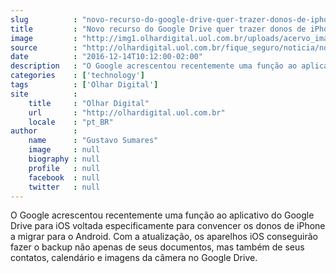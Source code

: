 ```yaml
---
slug          : "novo-recurso-do-google-drive-quer-trazer-donos-de-iphone-para-o-android"
title         : "Novo recurso do Google Drive quer trazer donos de iPhone para o Android"
image         : "http://img1.olhardigital.uol.com.br/uploads/acervo_imagens/2016/12/20161214113631_660_420.jpg"
source        : "http://olhardigital.uol.com.br/fique_seguro/noticia/novo-recurso-do-google-drive-quer-trazer-donos-de-iphone-para-o-android/64647"
date          : "2016-12-14T10:12:00-02:00"
description   : "O Google acrescentou recentemente uma função ao aplicativo do Google Drive para iOS voltada especificamente para convencer os donos de iPhone a migrar para o Android. Com a atualização, os aparelhos iOS conseguirão fazer o backup não apenas de seus documentos, mas também de seus contatos, calendário e imagens da câmera no Google Drive."
categories    : ['technology']
tags          : ['Olhar Digital']
site          :
    title     : "Olhar Digital"
    url       : "http://olhardigital.uol.com.br"
    locale    : "pt_BR"
author        :
    name      : "Gustavo Sumares"
    image     : null
    biography : null
    profile   : null
    facebook  : null
    twitter   : null
---
```


O Google acrescentou recentemente uma função ao aplicativo do Google Drive para iOS voltada especificamente para convencer os donos de iPhone a migrar para o Android. Com a atualização, os aparelhos iOS conseguirão fazer o backup não apenas de seus documentos, mas também de seus contatos, calendário e imagens da câmera no Google Drive.
